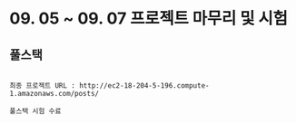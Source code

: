 # 09. 05 ~ 09. 07 프로젝트 마무리 및 시험

## 풀스택

```shell

최종 프로젝트 URL : http://ec2-18-204-5-196.compute-1.amazonaws.com/posts/

풀스택 시험 수료


```